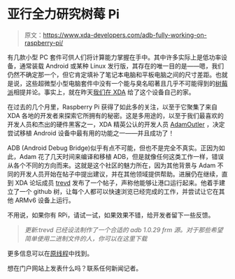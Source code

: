 # 亚行全力研究树莓 Pi

> 原文：<https://www.xda-developers.com/adb-fully-working-on-raspberry-pi/>

有几款小型 PC 套件可供人们将计算能力掌握在手中。其中许多实际上是低功率设备，通常装载 Android 或某种 Linux 发行版，其存在的唯一目的是——嗯，我们仍然不确定那一个，但它肯定填补了笔记本电脑和平板电脑之间的尺寸差距。也就是说，这些超微型小型电脑套件中没有一个能与臭名昭著且几乎不可能得到的[树莓派](http://forum.xda-developers.com/forumdisplay.php?f=1845)相提并论。事实上，就在昨天[我们在 XDA](http://www.xda-developers.com/android/forums-added-for-the-raspberry-pi-lg-optimus-g-htc-one-vx-and-htc-desire-x) 给了这个设备自己的家。

在过去的几个月里，Raspberry Pi 获得了如此多的关注，以至于它聚集了来自 XDA 各地的开发者来探索它所拥有的秘密。这是多用途的，以至于我们最喜欢的开发人员和杰出的硬件黑客之一，XDA 精英公认的开发人员 [AdamOutler](http://forum.xda-developers.com/member.php?u=3682533) ，决定尝试移植 Android 设备中最有用的功能之一——并且成功了！

ADB (Android Debug Bridge)似乎有点不可能，但也不是完全不真实。正因为如此，Adam 花了几天时间来编译和移植 ADB，但是就像任何这类工作一样，错误从各个不同的方向而来。这就是这个社区的魅力所在，因为其他背景与 Adam 不同的开发人员开始在帖子中提出建议，并在其他领域提供帮助。进展仍在继续，直到 XDA 论坛成员 [trevd](http://forum.xda-developers.com/member.php?u=4179234) 发布了一个帖子，声称他能够让港口运行起来。他着手建立了一个 github 树，让每个人都可以快速浏览已经完成的工作，并尝试让它在其他 ARMv6 设备上运行。

不用说，如果你有 RPi，请试一试，如果效果不错，给开发者留下一些反馈。

> *更新:trevd 已经设法制作了一个合适的 adb 1.0.29 frm 源。对于那些希望简单使用二进制文件的人，你可以在这里下载*

更多信息可以在[原线程](http://forum.xda-developers.com/showthread.php?t=1924492)中找到。

想在门户网站上发表什么吗？联系任何新闻记者。